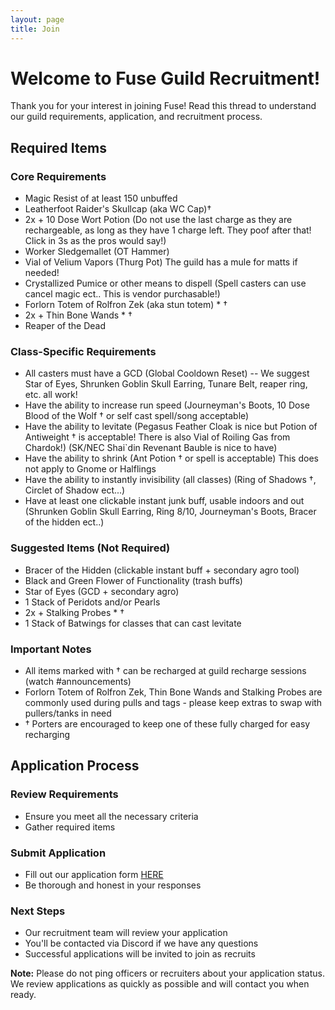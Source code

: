 ```yaml
---
layout: page
title: Join
---
```


# Welcome to Fuse Guild Recruitment!

Thank you for your interest in joining Fuse! Read this thread to understand our guild requirements, application, and recruitment process.

## Required Items

### Core Requirements
* Magic Resist of at least 150 unbuffed
* Leatherfoot Raider's Skullcap (aka WC Cap)†
* 2x + 10 Dose Wort Potion (Do not use the last charge as they are rechargeable, as long as they have 1 charge left. They poof after that! Click in 3s as the pros would say!)
* Worker Sledgemallet (OT Hammer)
* Vial of Velium Vapors (Thurg Pot) The guild has a mule for matts if needed!
* Crystallized Pumice or other means to dispell (Spell casters can use cancel magic ect.. This is vendor purchasable!)
* Forlorn Totem of Rolfron Zek (aka stun totem) * †
* 2x + Thin Bone Wands * †
* Reaper of the Dead

### Class-Specific Requirements
* All casters must have a GCD (Global Cooldown Reset) -- We suggest Star of Eyes, Shrunken Goblin Skull Earring, Tunare Belt, reaper ring, etc. all work!
* Have the ability to increase run speed (Journeyman's Boots, 10 Dose Blood of the Wolf † or self cast spell/song acceptable)
* Have the ability to levitate (Pegasus Feather Cloak is nice but Potion of Antiweight † is acceptable! There is also Vial of Roiling Gas from Chardok!) (SK/NEC Shai`din Revenant Bauble is nice to have)
* Have the ability to shrink (Ant Potion † or spell is acceptable) This does not apply to Gnome or Halflings
* Have the ability to instantly invisibility (all classes) (Ring of Shadows †, Circlet of Shadow ect...)
* Have at least one clickable instant junk buff, usable indoors and out (Shrunken Goblin Skull Earring, Ring 8/10, Journeyman's Boots, Bracer of the hidden ect..)

### Suggested Items (Not Required)
* Bracer of the Hidden (clickable instant buff + secondary agro tool)
* Black and Green Flower of Functionality (trash buffs)
* Star of Eyes (GCD + secondary agro)
* 1 Stack of Peridots and/or Pearls
* 2x + Stalking Probes * †
* 1 Stack of Batwings for classes that can cast levitate

### Important Notes
* All items marked with † can be recharged at guild recharge sessions (watch #announcements)
* Forlorn Totem of Rolfron Zek, Thin Bone Wands and Stalking Probes are commonly used during pulls and tags - please keep extras to swap with pullers/tanks in need
* † Porters are encouraged to keep one of these fully charged for easy recharging

## Application Process

### Review Requirements
* Ensure you meet all the necessary criteria
* Gather required items

### Submit Application
* Fill out our application form [HERE](https://forms.gle/7eqF1EyUjeHd17uZ6)
* Be thorough and honest in your responses

### Next Steps
* Our recruitment team will review your application
* You'll be contacted via Discord if we have any questions
* Successful applications will be invited to join as recruits

**Note:** Please do not ping officers or recruiters about your application status.
We review applications as quickly as possible and will contact you when ready.


